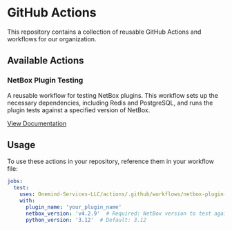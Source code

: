 # GitHub Actions

This repository contains a collection of reusable GitHub Actions and workflows for our organization.

## Available Actions

### NetBox Plugin Testing

A reusable workflow for testing NetBox plugins. This workflow sets up the necessary dependencies, including Redis and PostgreSQL, and runs the plugin tests against a specified version of NetBox.

[View Documentation](./netbox-plugin-testing/README.md)

## Usage

To use these actions in your repository, reference them in your workflow file:

```yaml
jobs:
  test:
    uses: Onemind-Services-LLC/actions/.github/workflows/netbox-plugin-tests.yml@master
    with:
      plugin_name: 'your_plugin_name'
      netbox_version: 'v4.2.9'  # Required: NetBox version to test against
      python_version: '3.12'  # Default: 3.12
```

